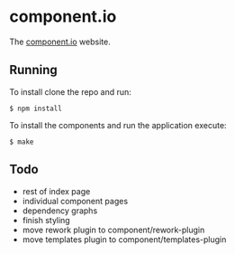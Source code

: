 
# component.io

  The [component.io](http://component.io) website.

## Running

  To install clone the repo and run:

```
$ npm install
```

  To install the components and run the application execute:

```
$ make
```

## Todo

  - rest of index page
  - individual component pages
  - dependency graphs
  - finish styling
  - move rework plugin to component/rework-plugin
  - move templates plugin to component/templates-plugin
